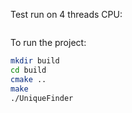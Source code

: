 Test run on 4 threads CPU:
```bash

```

To run the project:
```bash
mkdir build
cd build
cmake ..
make
./UniqueFinder
```
